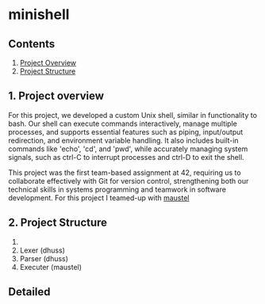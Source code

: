 # minishell

## Contents

1. [Project Overview](#Project-overview)
2. [Project Structure](#Project-Structure)

## 1. Project overview

For this project, we developed a custom Unix shell, similar in functionality to bash. Our shell can execute commands interactively, manage multiple processes, and supports essential features such as piping, input/output redirection, and environment variable handling. It also includes built-in commands like 'echo', 'cd', and 'pwd', while accurately managing system signals, such as ctrl-C to interrupt processes and ctrl-D to exit the shell.

This project was the first team-based assignment at 42, requiring us to collaborate effectively with Git for version control, strengthening both our technical skills in systems programming and teamwork in software development. For this project I teamed-up with [maustel](https://github.com/maustel)

## 2. Project Structure

1. 
2. Lexer (dhuss)
3. Parser (dhuss)
4. Executer (maustel)

## Detailed
